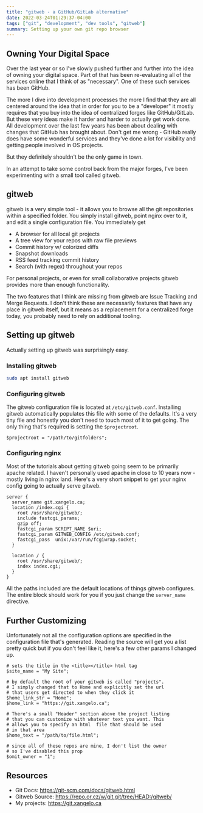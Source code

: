 ```yaml
---
title: "gitweb - a GitHub/GitLab alternative"
date: 2022-03-24T01:29:37-04:00
tags: ["git", "development", "dev tools", "gitweb"]
summary: Setting up your own git repo browser
---
```


## Owning Your Digital Space
Over the last year or so I've slowly pushed further and further into the idea of
owning your digital space. Part of that has been re-evaluating all of the
services online that I think of as "necessary". One of these such services has
been GitHub. 

The more I dive into development processes the more I find that they are all
centered around the idea that in order for you to be a "developer" it mostly
requires that you buy into the idea of centralized forges like GitHub/GitLab.
But these very ideas make it harder and harder to actually get work done. All
development over the last few years has been about dealing with changes that
GitHub has brought about. Don't get me wrong - GitHub really does have some
wonderful services and they've done a lot for visibility and getting people
involved in OS projects. 

But they definitely shouldn't be the only game in town.

In an attempt to take some control back from the major forges, I've been
experimenting with a small tool called gitweb.

## gitweb
gitweb is a very simple tool - it allows you to browse all the git repositories
within a specified folder. You simply install gitweb, point nginx over to it,
and edit a single configuration file. You immediately get  
- A browser for all local git projects
- A tree view for your repos with raw file previews
- Commit history w/ colorized diffs
- Snapshot downloads
- RSS feed tracking commit history
- Search (with regex) throughout your repos

For personal projects, or even for small collaborative projects gitweb provides
more than enough functionality.

The two features that I think are missing from gitweb are Issue Tracking and 
Merge Requests. I don't think these are necessarily features that have any place
in gitweb itself, but it means as a replacement for a centralized forge today,
you probably need to rely on additional tooling.


## Setting up gitweb
Actually setting up gitweb was surprisingly easy. 

### Installing gitweb
```bash
sudo apt install gitweb
```

### Configuring gitweb
The gitweb configuration file is located at `/etc/gitweb.conf`. Installing
gitweb automatically populates this file with some of the defaults. It's a very tiny
file and honestly you don't need to touch most of it to get going. The only
thing that's required is setting the `$projectroot`.

```inf
$projectroot = "/path/to/gitfolders";
```

### Configuring nginx
Most of the tutorials about getting gitweb going seem to be primarily apache
related. I haven't personally used apache in close to 10 years now - mostly
living in nginx land. Here's a very short snippet to get your nginx config going
to actually serve gitweb.

```nginx
server {
  server_name git.xangelo.ca;
  location /index.cgi {
    root /usr/share/gitweb/;
    include fastcgi_params;
    gzip off;
    fastcgi_param SCRIPT_NAME $uri;
    fastcgi_param GITWEB_CONFIG /etc/gitweb.conf;
    fastcgi_pass  unix:/var/run/fcgiwrap.socket;
  }

  location / {
    root /usr/share/gitweb/;
    index index.cgi;
  }
}
```
All the paths included are the default locations of things gitweb configures.
The entire block should work for you if you just change the `server_name`
directive.

## Further Customizing
Unfortunately not all the configuration options are specified in the
configuration file that's generated. Reading the source will get you a list
pretty quick but if you don't feel like it, here's a few other params I changed
up.

```inf
# sets the title in the <title></title> html tag
$site_name = "My Site";

# by default the root of your gitweb is called "projects". 
# I simply changed that to Home and explicitly set the url 
# that users get directed to when they click it
$home_link_str = "Home";
$home_link = "https://git.xangelo.ca";

# There's a small "Header" section above the project listing 
# that you can customize with whatever text you want. This 
# allows you to specify an html  file that should be used 
# in that area
$home_text = "/path/to/file.html";

# since all of these repos are mine, I don't list the owner
# so I've disabled this prop
$omit_owner = "1";
```

## Resources
- Git Docs: https://git-scm.com/docs/gitweb.html
- Gitweb Source: https://repo.or.cz/w/git.git/tree/HEAD:/gitweb/
- My projects: https://git.xangelo.ca
